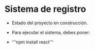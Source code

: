 <h1>Sistema de registro</h1>

- Estado del proyecto en construcción.

- Para ejecutar el sistema, debes poner:

- '''npm install react'''
